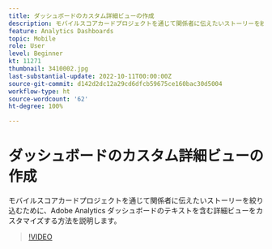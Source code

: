 ```yaml
---
title: ダッシュボードのカスタム詳細ビューの作成
description: モバイルスコアカードプロジェクトを通じて関係者に伝えたいストーリーを絞り込むために、Adobe Analytics ダッシュボードのテキストを含む詳細ビューをカスタマイズする方法を説明します。
feature: Analytics Dashboards
topic: Mobile
role: User
level: Beginner
kt: 11271
thumbnail: 3410002.jpg
last-substantial-update: 2022-10-11T00:00:00Z
source-git-commit: d142d2dc12a29cd6dfcb59675ce160bac30d5004
workflow-type: ht
source-wordcount: '62'
ht-degree: 100%

---
```



# ダッシュボードのカスタム詳細ビューの作成

モバイルスコアカードプロジェクトを通じて関係者に伝えたいストーリーを絞り込むために、Adobe Analytics ダッシュボードのテキストを含む詳細ビューをカスタマイズする方法を説明します。

>[!VIDEO](https://video.tv.adobe.com/v/3410002/?quality=12&learn=on)

